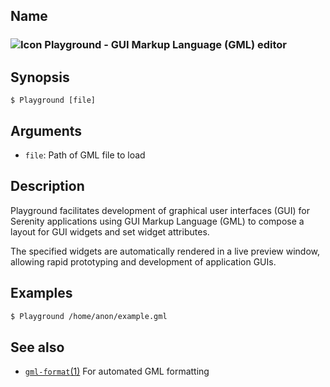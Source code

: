 ## Name

### ![Icon](/res/icons/16x16/app-playground.png) Playground - GUI Markup Language (GML) editor

## Synopsis

```**sh
$ Playground [file]
```

## Arguments

* `file`: Path of GML file to load

## Description

Playground facilitates development of graphical user interfaces (GUI)
for Serenity applications using GUI Markup Language (GML) to compose
a layout for GUI widgets and set widget attributes.

The specified widgets are automatically rendered in a live preview
window, allowing rapid prototyping and development of application GUIs.

## Examples

```sh
$ Playground /home/anon/example.gml
```

## See also

* [`gml-format`(1)](../man1/gml-format.md) For automated GML formatting
